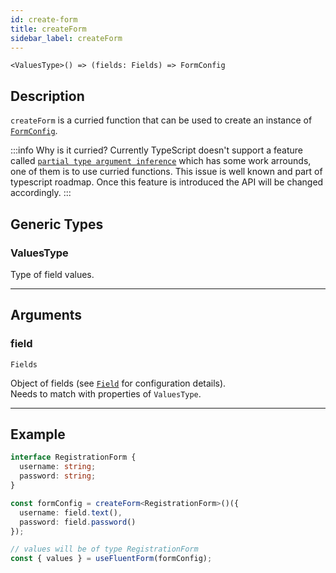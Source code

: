 ```yaml
---
id: create-form
title: createForm
sidebar_label: createForm
---
```


`<ValuesType>() => (fields: Fields) => FormConfig`

## Description

`createForm` is a curried function that can be used to create an instance of [`FormConfig`](form-config).

:::info Why is it curried? 
Currently TypeScript doesn't support a feature called [`partial type argument inference`](https://github.com/Microsoft/TypeScript/pull/26349) which has some work arrounds, one of them is to use curried functions. This issue is well known and part of typescript roadmap. Once this feature is introduced the API will be changed accordingly.
:::

## Generic Types

### ValuesType

Type of field values.

<hr/>

## Arguments

### field

`Fields`

Object of fields (see [`Field`](field) for configuration details).  
Needs to match with properties of `ValuesType`.

<hr/>

## Example

```ts
interface RegistrationForm {
  username: string;
  password: string;
}

const formConfig = createForm<RegistrationForm>()({
  username: field.text(),
  password: field.password()
});

// values will be of type RegistrationForm
const { values } = useFluentForm(formConfig);
```
